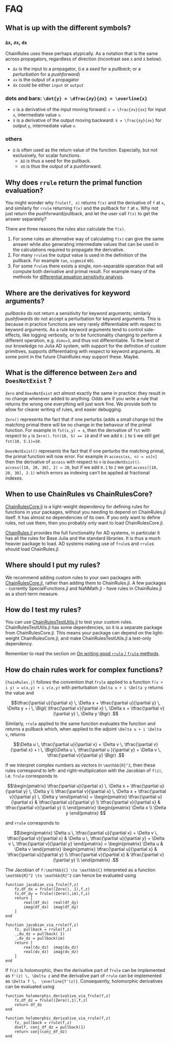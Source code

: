 # FAQ

## What is up with the different symbols?

### `Δx`, `∂x`, `dx`
ChainRules uses these perhaps atypically.
As a notation that is the same across propagators, regardless of direction (incontrast see `ẋ` and `x̄` below).

 - `Δx` is the input to a propagator, (i.e a _seed_ for a _pullback_; or a _perturbation_ for a _pushforward_)
 - `∂x` is the output of a propagator
 - `dx` could be either `input` or `output`


### dots and bars: ``\dot{y} = \dfrac{∂y}{∂x} = \overline{x}``
 - `v̇` is a derivative of the input moving forward: ``v̇ = \frac{∂v}{∂x}`` for input ``x``, intermediate value ``v``.
 - `v̄` is a derivative of the output moving backward: ``v̄ = \frac{∂y}{∂v}`` for output ``y``, intermediate value ``v``.

### others
 - `Ω` is often used as the return value of the function. Especially, but not exclusively, for scalar functions.
     - `ΔΩ` is thus a seed for the pullback.
     - `∂Ω` is thus the output of a pushforward.


## Why does `rrule` return the primal function evaluation?
You might wonder why `frule(f, x)` returns `f(x)` and the derivative of `f` at `x`, and similarly for `rrule` returning `f(x)` and the pullback for `f` at `x`.
Why not just return the pushforward/pullback, and let the user call `f(x)` to get the answer separately?

There are three reasons the rules also calculate the `f(x)`.
1. For some rules an alternative way of calculating `f(x)` can give the same answer while also generating intermediate values that can be used in the calculations required to propagate the derivative.
2. For many `rrule`s the output value is used in the definition of the pullback. For example `tan`, `sigmoid` etc.
3. For some `frule`s there exists a single, non-separable operation that will compute both derivative and primal result. For example many of the methods for [differential equation sensitivity analysis](https://docs.juliadiffeq.org/stable/analysis/sensitivity/#sensitivity-1).

## Where are the derivatives for keyword arguments?
_pullbacks_ do not return a sensitivity for keyword arguments;
similarly _pushfowards_ do not accept a perturbation for keyword arguments.
This is because in practice functions are very rarely differentiable with respect to keyword arguments.
As a rule keyword arguments tend to control side-effects, like logging verbosity,
or to be functionality changing to perform a different operation, e.g. `dims=3`, and thus not differentiable.
To the best of our knowledge no Julia AD system, with support for the definition of custom primitives, supports differentiating with respect to keyword arguments.
At some point in the future ChainRules may support these. Maybe.


## What is the difference between `Zero` and `DoesNotExist` ?
`Zero` and `DoesNotExist` act almost exactly the same in practice: they result in no change whenever added to anything.
Odds are if you write a rule that returns the wrong one everything will just work fine.
We provide both to allow for clearer writing of rules, and easier debugging.

`Zero()` represents the fact that if one perturbs (adds a small change to) the matching primal there will be no change in the behavour of the primal function.
For example in `fst(x,y) = x`, then the derivative of `fst` with respect to `y` is `Zero()`.
`fst(10, 5) == 10` and if we add `0.1` to `5` we still get `fst(10, 5.1)=10`.

`DoesNotExist()` represents the fact that if one perturbs the matching primal, the primal function will now error.
For example in `access(xs, n) = xs[n]` then the derivative of `access` with respect to `n` is `DoesNotExist()`.
`access([10, 20, 30], 2) = 20`, but if we add `0.1` to `2` we get `access([10, 20, 30], 2.1)` which errors as indexing can't be applied at fractional indexes.


## When to use ChainRules vs ChainRulesCore?

[ChainRulesCore.jl](https://github.com/JuliaDiff/ChainRulesCore.jl) is a light-weight dependency for defining rules for functions in your packages, without you needing to depend on ChainRules.jl itself.
It has almost no dependencies of its own.
If you only want to define rules, not use them, then you probably only want to load ChainRulesCore.jl.

[ChainRules.jl](https://github.com/JuliaDiff/ChainRules.jl) provides the full functionality for AD systems, in particular it has all the rules for Base Julia and the standard libraries.
It is thus a much heavier package to load.
AD systems making use of `frule`s and `rrule`s should load ChainRules.jl.

## Where should I put my rules?

We recommend adding custom rules to your own packages with [ChainRulesCore.jl](https://github.com/JuliaDiff/ChainRulesCore.jl), rather than adding them to ChainRules.jl.
A few packages - currently SpecialFunctions.jl and NaNMath.jl - have rules in ChainRules.jl as a short-term measure.

## How do I test my rules?

You can use [ChainRulesTestUtils.jl](https://github.com/JuliaDiff/ChainRulesTestUtils.jl) to test your custom rules.
ChainRulesTestUtils.jl has some dependencies, so it is a separate package from ChainRulesCore.jl.
This means your package can depend on the light-weight ChainRulesCore.jl, and make ChainRulesTestUtils.jl a test-only dependency.

Remember to read the section on [On writing good `rrule` / `frule` methods](@ref).

## How do chain rules work for complex functions?

`ChainRules.jl` follows the convention that `frule` applied to a function ``f(x + i y) = u(x,y) + i v(x,y)`` with perturbation ``\Delta x + i \Delta y`` returns the value and
```math
\tfrac{\partial u}{\partial x} \, \Delta x + \tfrac{\partial u}{\partial y} \, \Delta y + i \, \Bigl( \tfrac{\partial v}{\partial x} \, \Delta x + \tfrac{\partial v}{\partial y} \, \Delta y \Bigr)
.
```
Similarly, `rrule` applied to the same function evaluates the function and returns a pullback which, when applied to the adjoint ``\Delta u + i \Delta v``, returns
```math
\Delta u \, \tfrac{\partial u}{\partial x} + \Delta v \, \tfrac{\partial v}{\partial x} + i \, \Bigl(\Delta u \, \tfrac{\partial u }{\partial y} + \Delta v \, \tfrac{\partial v}{\partial y} \Bigr)
.
```
If we interpret complex numbers as vectors in ``\mathbb{R}^2``, then these rules correspond to left- and right-multiplication with the Jacobian of ``f(z)``, i.e. `frule` corresponds to
```math
\begin{pmatrix}
\tfrac{\partial u}{\partial x} \, \Delta x + \tfrac{\partial u}{\partial y} \, \Delta y
\\
\tfrac{\partial v}{\partial x} \, \Delta x + \tfrac{\partial v}{\partial y} \, \Delta y
\end{pmatrix}
=
\begin{pmatrix}
\tfrac{\partial u}{\partial x} & \tfrac{\partial u}{\partial y} \\
\tfrac{\partial v}{\partial x} & \tfrac{\partial v}{\partial y} \\
\end{pmatrix}
\begin{pmatrix}
\Delta x \\ \Delta y
\end{pmatrix}

```
and `rrule` corresponds to
```math
\begin{pmatrix}
\Delta u \, \tfrac{\partial u}{\partial x} + \Delta v \, \tfrac{\partial v}{\partial x}
&
\Delta u \, \tfrac{\partial u}{\partial y} + \Delta v \, \tfrac{\partial v}{\partial y}
\end{pmatrix}
=
\begin{pmatrix}
\Delta u & \Delta v
\end{pmatrix}
\begin{pmatrix}
\tfrac{\partial u}{\partial x} & \tfrac{\partial u}{\partial y} \\
\tfrac{\partial v}{\partial x} & \tfrac{\partial v}{\partial y} \\
\end{pmatrix}
.
```
The Jacobian of ``f:\mathbb{C} \to \mathbb{C}`` interpreted as a function ``\mathbb{R}^2 \to \mathbb{R}^2`` can hence be evaluated using
```
function jacobian_via_frule(f,z)
    fz,df_dx = frule((Zero(), 1),f,z)
    fz,df_dy = frule((Zero(),im),f,z)
    return [
        real(df_dx)  real(df_dy)
        imag(df_dx)  imag(df_dy)
    ]
end
```
```
function jacobian_via_rrule(f,z)
    fz, pullback = rrule(f,z)
    _,du_dz = pullback( 1)
    _,dv_dz = pullback(im)
    return [
        real(du_dz)  imag(du_dz)
        real(dv_dz)  imag(dv_dz)
    ]
end
```

If ``f(z)`` is holomorphic, then the derivative part of `frule` can be implemented as ``f'(z) \, \Delta z`` and the derivative part of `rrule` can be implemented as ``\Delta f \,  \overline{f'(z)}``.
Consequently, holomorphic derivatives can be evaluated using
```
function holomorphic_derivative_via_frule(f,z)
    fz,df_dz = frule((Zero(),1),f,z)
    return df_dz
end
```
```
function holomorphic_derivative_via_rrule(f,z)
    fz, pullback = rrule(f,z)
    dself, conj_df_dz = pullback(1)
    return conj(conj_df_dz)
end
```
